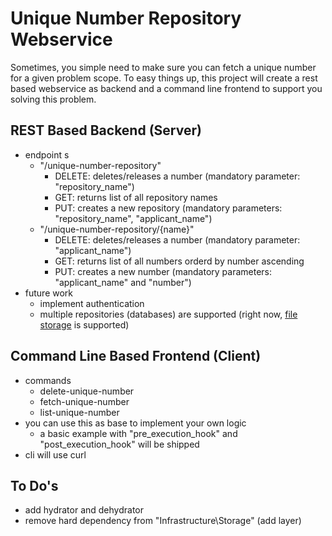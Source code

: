 # Unique Number Repository Webservice

Sometimes, you simple need to make sure you can fetch a unique number for a given problem scope. 
To easy things up, this project will create a rest based webservice as backend and a command line frontend to support you solving this problem.

## REST Based Backend (Server)

* endpoint s
    * "/unique-number-repository"
        * DELETE: deletes/releases a number (mandatory parameter: "repository_name")
        * GET: returns list of all repository names
        * PUT: creates a new repository (mandatory parameters: "repository_name", "applicant_name")
    * "/unique-number-repository/{name}"
        * DELETE: deletes/releases a number (mandatory parameter: "applicant_name")
        * GET: returns list of all numbers orderd by number ascending
        * PUT: creates a new number (mandatory parameters: "applicant_name" and "number")
* future work
    * implement authentication
    * multiple repositories (databases) are supported (right now, [file storage](https://github.com/bazzline/php_component_database_file_storage) is supported)

## Command Line Based Frontend (Client)

* commands
    * delete-unique-number <applicant name> <repository name> <number>
    * fetch-unique-number <applicant name> <repository name>
    * list-unique-number <applicant name> <repository name>
* you can use this as base to implement your own logic 
    * a basic example with "pre_execution_hook" and "post_execution_hook" will be shipped
* cli will use curl

## To Do's

* add hydrator and dehydrator
* remove hard dependency from "Infrastructure\Storage" (add layer)
